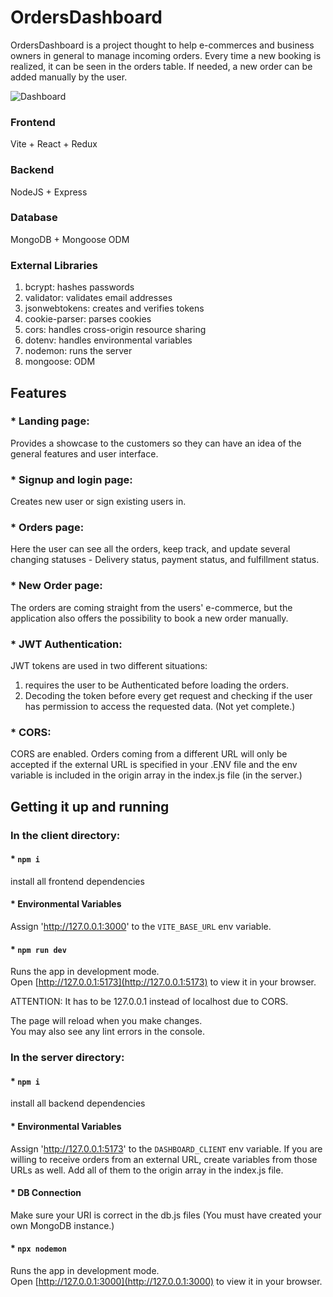 # OrdersDashboard

OrdersDashboard is a project thought to help e-commerces and business owners in general to manage incoming orders. Every time a new booking is realized, it can be seen in the orders table. If needed, a new order can be added manually by the user.

![Dashboard](https://user-images.githubusercontent.com/65773848/232928259-c80f36fc-c69f-4bd9-9c37-11be54c2b6fe.png)

### Frontend

Vite + React + Redux

### Backend

NodeJS + Express

### Database

MongoDB + Mongoose ODM

### External Libraries

1. bcrypt: hashes passwords 
2. validator: validates email addresses 
3. jsonwebtokens: creates and verifies tokens 
4. cookie-parser: parses cookies 
5. cors: handles cross-origin resource sharing 
6. dotenv: handles environmental variables
7. nodemon: runs the server
8. mongoose: ODM


## Features

### * Landing page:
Provides a showcase to the customers so they can have an idea of the general features and user interface.

### * Signup and login page:
Creates new user or sign existing users in.

### * Orders page:
Here the user can see all the orders, keep track, and update several changing statuses - Delivery status, payment status, and fulfillment status.

### * New Order page:
The orders are coming straight from the users' e-commerce, but the application also offers the possibility to book a new order manually.

### * JWT Authentication:
JWT tokens are used in two different situations:
1. requires the user to be Authenticated before loading the orders.
2. Decoding the token before every get request and checking if the user has permission to access the requested data. (Not yet complete.)

### * CORS:
CORS are enabled. Orders coming from a different URL will only be accepted if the external URL is specified in your .ENV file and the env variable is included in the origin array in the index.js file (in the server.)

## Getting it up and running
### In the client directory:

#### * `npm i`

install all frontend dependencies

#### * Environmental Variables

Assign 'http://127.0.0.1:3000' to the `VITE_BASE_URL` env variable.

#### * `npm run dev`

Runs the app in development mode.\
Open [http://127.0.0.1:5173](http://127.0.0.1:5173) to view it in your browser.

ATTENTION: It has to be 127.0.0.1 instead of localhost due to CORS.

The page will reload when you make changes.\
You may also see any lint errors in the console.

### In the server directory:

#### * `npm i`

install all backend dependencies

#### * Environmental Variables

Assign 'http://127.0.0.1:5173' to the `DASHBOARD_CLIENT` env variable.
If you are willing to receive orders from an external URL, create variables from those URLs as well.
Add all of them to the origin array in the index.js file.

#### * DB Connection

Make sure your URI is correct in the db.js files (You must have created your own MongoDB instance.)

#### * `npx nodemon`

Runs the app in development mode.\
Open [http://127.0.0.1:3000](http://127.0.0.1:3000) to view it in your browser.

